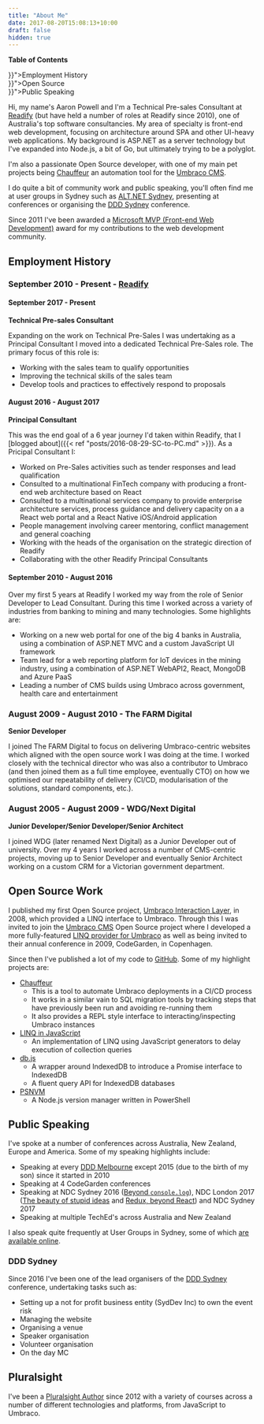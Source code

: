 ```yaml
---
title: "About Me"
date: 2017-08-20T15:08:13+10:00
draft: false
hidden: true
---
```

<a href="#top"></a>

<aside id="toc">
    <p><strong>Table of Contents</strong></p>
    <ul>
        <li><a href="{{< relref "whoami.md#employment-history" >}}">Employment History</a></li>
        <li><a href="{{< relref "whoami.md#open-source-work" >}}">Open Source</a></li>
        <li><a href="{{< relref "whoami.md#public-speaking" >}}">Public Speaking</a></li>
    </ul>
</aside>

Hi, my name's Aaron Powell and I'm a Technical Pre-sales Consultant at [Readify](https://readify.net) (but have held a number of roles at Readify since 2010), one of Australia's top software consultancies. My area of specialty is front-end web development, focusing on architecture around SPA and other UI-heavy web applications. My background is ASP.NET as a server technology but I've expanded into Node.js, a bit of Go, but ultimately trying to be a polyglot.

I'm also a passionate Open Source developer, with one of my main pet projects being [Chauffeur](https://github.com/aaronpowell/chauffeur) an automation tool for the [Umbraco CMS](http://umbraco.com).

I do quite a bit of community work and public speaking, you'll often find me at user groups in Sydney such as [ALT.NET Sydney](https://www.meetup.com/en-AU/Sydney-Alt-Net/), presenting at conferences or organising the [DDD Sydney](http://dddsydney.com.au) conference.

Since 2011 I've been awarded a [Microsoft MVP (Front-end Web Development)](https://mvp.microsoft.com/en-us/PublicProfile/4032620) award for my contributions to the web development community.

## Employment History

### September 2010 - Present - [Readify](https://readify.net)

#### September 2017 - Present

**Technical Pre-sales Consultant**

Expanding on the work on Technical Pre-Sales I was undertaking as a Principal Consultant I moved into a dedicated Technical Pre-Sales role. The primary focus of this role is:

- Working with the sales team to qualify opportunities
- Improving the technical skills of the sales team
- Develop tools and practices to effectively respond to proposals

#### August 2016 - August 2017

**Principal Consultant**

This was the end goal of a 6 year journey I'd taken within Readify, that I [blogged about]({{< ref "posts/2016-08-29-SC-to-PC.md" >}}). As a Pricipal Consultant I:

- Worked on Pre-Sales activities such as tender responses and lead qualification
- Consulted to a multinational FinTech company with producing a front-end web architecture based on React
- Consulted to a multinational services company to provide enterprise architecture services, process guidance and delivery capacity on a a React web portal and a React Native iOS/Android application
- People management involving career mentoring, conflict management and general coaching
- Working with the heads of the organisation on the strategic direction of Readify
- Collaborating with the other Readify Principal Consultants

#### September 2010 - August 2016

Over my first 5 years at Readify I worked my way from the role of Senior Developer to Lead Consultant. During this time I worked across a variety of industries from banking to mining and many technologies. Some highlights are:

- Working on a new web portal for one of the big 4 banks in Australia, using a combination of ASP.NET MVC and a custom JavaScript UI framework
- Team lead for a web reporting platform for IoT devices in the mining industry, using a combination of ASP.NET WebAPI2, React, MongoDB and Azure PaaS
- Leading a number of CMS builds using Umbraco across government, health care and entertainment

### August 2009 - August 2010 - The FARM Digital

**Senior Developer**

I joined The FARM Digital to focus on delivering Umbraco-centric websites which aligned with the open source work I was doing at the time. I worked closely with the technical director who was also a contributor to Umbraco (and then joined them as a full time employee, eventually CTO) on how we optimised our repeatability of delivery (CI/CD, modularisation of the solutions, standard components, etc.).

### August 2005 - August 2009 - WDG/Next Digital

**Junior Developer/Senior Developer/Senior Architect**

I joined WDG (later renamed Next Digital) as a Junior Developer out of university. Over my 4 years I worked across a number of CMS-centric projects, moving up to Senior Developer and eventually Senior Architect working on a custom CRM for a Victorian government department.

## Open Source Work

I published my first Open Source project, [Umbraco Interaction Layer](https://github.com/aaronpowell/umbraco-interaction-layer), in 2008, which provided a LINQ interface to Umbraco. Through this I was invited to join the [Umbraco CMS](https://github.com/umbraco/umbraco-cms) Open Source project where I developed a more fully-featured [LINQ provider for Umbraco](https://www.aaron-powell.com/posts/2010-04-07-linq-to-umbraco-overview/) as well as being invited to their annual conference in 2009, CodeGarden, in Copenhagen.

Since then I've published a lot of my code to [GitHub](https://github.com/aaronpowell). Some of my highlight projects are:

- [Chauffeur](https://github.com/aaronpowell/chauffeur)
  - This is a tool to automate Umbraco deployments in a CI/CD process
  - It works in a similar vain to SQL migration tools by tracking steps that have previously been run and avoiding re-running them
  - It also provides a REPL style interface to interacting/inspecting Umbraco instances
- [LINQ in JavaScript](https://github.com/aaronpowell/linq-in-javascript)
  - An implementation of LINQ using JavaScript generators to delay execution of collection queries
- [db.js](https://github.com/aaronpowell/db.js)
  - A wrapper around IndexedDB to introduce a Promise interface to IndexedDB
  - A fluent query API for IndexedDB databases
- [PSNVM](https://github.com/aaronpowell/ps-nvmw)
  - A Node.js version manager written in PowerShell

## Public Speaking

I've spoke at a number of conferences across Australia, New Zealand, Europe and America. Some of my speaking highlights include:

- Speaking at every [DDD Melbourne](http://dddmelbourne.com) except 2015 (due to the birth of my son) since it started in 2010
- Speaking at 4 CodeGarden conferences
- Speaking at NDC Sydney 2016 ([Beyond `console.log`](https://www.youtube.com/watch?v=Dw96iCXM9I8&index=61&list=PL03Lrmd9CiGefSKKePkvtkKkflApUK1qD)), NDC London 2017 ([The beauty of stupid ideas](https://www.youtube.com/watch?v=uJOGeyQIbpc&index=17&list=PL03Lrmd9CiGf2iIh4x8HM4iKmi6PhCe96) and [Redux, beyond React](https://www.youtube.com/watch?v=dbyQynY7zDw&index=94&list=PL03Lrmd9CiGf2iIh4x8HM4iKmi6PhCe96)) and NDC Sydney 2017
- Speaking at multiple TechEd's across Australia and New Zealand

I also speak quite frequently at User Groups in Sydney, some of which [are available online](https://www.youtube.com/playlist?list=PLo-HK2IT4q4g696dKbKg3l2wnr1GkXzyb).

### DDD Sydney

Since 2016 I've been one of the lead organisers of the [DDD Sydney](http://dddsydney.com.au) conference, undertaking tasks such as:

- Setting up a not for profit business entity (SydDev Inc) to own the event risk
- Managing the website
- Organising a venue
- Speaker organisation
- Volunteer organisation
- On the day MC

## Pluralsight

I've been a [Pluralsight Author](https://www.pluralsight.com/authors/aaron-powell) since 2012 with a variety of courses across a number of different technologies and platforms, from JavaScript to Umbraco.
